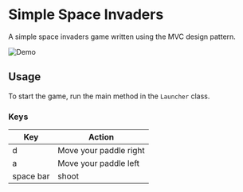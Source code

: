 # Simple Space Invaders

A simple space invaders game written using the MVC design pattern.

![Demo](https://github.com/Plabick/Space-Invaders/blob/master/demo.gif)

## Usage
To start the game, run the main method in the `Launcher` class.
### Keys

| Key       | Action                 |
|-----------|------------------------|
| d         | Move your paddle right |
| a         | Move your paddle left  |
| space bar | shoot                  |
